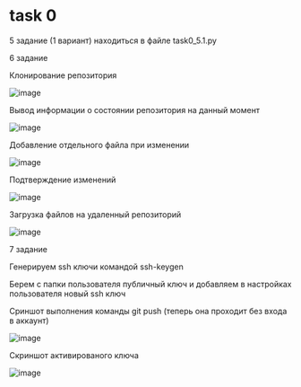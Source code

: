 # task 0

5 задание (1 вариант) находиться в файле task0_5.1.py

6 задание

Клонирование репозитория

![image](https://user-images.githubusercontent.com/85611892/121652854-c2686180-caa4-11eb-9187-4e0209eab788.png)

Вывод информации о состоянии репозитория на данный момент

![image](https://user-images.githubusercontent.com/85611892/121653441-5e926880-caa5-11eb-86eb-1111f62fb196.png)

Добавление отдельного файла при изменении

![image](https://user-images.githubusercontent.com/85611892/121654673-a49bfc00-caa6-11eb-9461-3b16652c4183.png)

Подтверждение изменений 

![image](https://user-images.githubusercontent.com/85611892/121656493-35270c00-caa8-11eb-9cb1-8d8880492b6a.png)

Загрузка файлов на удаленный репозиторий

![image](https://user-images.githubusercontent.com/85611892/121658860-66a0d700-caaa-11eb-9960-a77aadb33517.png)

7 задание

Генерируем ssh ключи командой ssh-keygen

Берем с папки пользователя публичный ключ и добавляем в настройках пользователя новый ssh ключ

Сриншот выполнения команды git push (теперь она проходит без входа в аккаунт)

![image](https://user-images.githubusercontent.com/85611892/121662487-13308800-caae-11eb-8276-7bfcc468ada3.png)

Скриншот активированого ключа

![image](https://user-images.githubusercontent.com/85611892/121662070-93a2b900-caad-11eb-8807-f53c6c816fe8.png)
